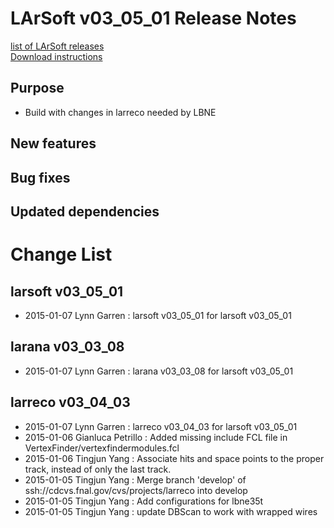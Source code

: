 # LArSoft v03_05_01 Release Notes



[list of LArSoft releases](LArSoft_release_list)  
[Download instructions](https://scisoft.fnal.gov/scisoft/bundles/larsoft/v03_05_01/larsoft-v03_05_01.html)

## Purpose

-   Build with changes in larreco needed by LBNE

## New features

## Bug fixes

## Updated dependencies

# Change List

## larsoft v03_05_01

-   2015-01-07 Lynn Garren : larsoft v03_05_01 for larsoft v03_05_01

## larana v03_03_08

-   2015-01-07 Lynn Garren : larana v03_03_08 for larsoft v03_05_01

## larreco v03_04_03

-   2015-01-07 Lynn Garren : larreco v03_04_03 for larsoft v03_05_01
-   2015-01-06 Gianluca Petrillo : Added missing include FCL file in VertexFinder/vertexfindermodules.fcl
-   2015-01-06 Tingjun Yang : Associate hits and space points to the proper track, instead of only the last track.
-   2015-01-05 Tingjun Yang : Merge branch 'develop' of ssh://cdcvs.fnal.gov/cvs/projects/larreco into develop
-   2015-01-05 Tingjun Yang : Add configurations for lbne35t
-   2015-01-05 Tingjun Yang : update DBScan to work with wrapped wires
